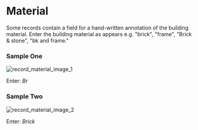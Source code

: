# Material
<p>Some records contain a field for a hand-written annotation of the building material. Enter the building material as appears e.g. "brick", "frame", "Brick & stone", "bk and frame."</p>
<div id="accordion-help-modal">
  <h3>Sample One</h3>
  <div class="modal-field-guide" >
    <img src="/images/t_survey_3_b.png" alt="record_material_image_1">
    <p>Enter: <em>Br</em></p>
  </div>
  <h3>Sample Two</h3>
  <div class="modal-field-guide" >
    <img src="/images/t_survey_4_b.png" alt="record_material_image_2">
    <p>Enter: <em>Brick</em></p>
  </div>
  <!--<h3>Sample Three</h3>
  <div class="modal-field-guide" >
    <img src="/images/t_date_3.png" alt="record_material_image_3">
    <p>Enter: <em>June 15/03</em></p>
  </div>
  <h3>Sample Four</h3>
  <div class="modal-field-guide" >
    <img src="/images/t_date_4.png" alt="record_material_image_4">
    <p>Enter: <em>Nov. 20/16</em></p>
  </div>-->
</div>
